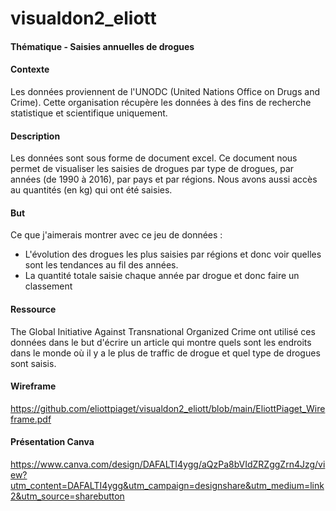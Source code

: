 # visualdon2_eliott
#### Thématique - Saisies annuelles de drogues
#### Contexte
Les données proviennent de l'UNODC (United Nations Office on Drugs and Crime). Cette organisation récupère les données à des fins de recherche statistique et scientifique uniquement.
#### Description
Les données sont sous forme de document excel. Ce document nous permet de visualiser les saisies de drogues par type de drogues, par années (de 1990 à 2016), par pays et par régions. Nous avons aussi accès au quantités (en kg) qui ont été saisies.
#### But
Ce que j'aimerais montrer avec ce jeu de données : 
- L'évolution des drogues les plus saisies par régions et donc voir quelles sont les tendances au fil des années.
- La quantité totale saisie chaque année par drogue et donc faire un classement
#### Ressource
The Global Initiative Against Transnational Organized Crime ont utilisé ces données dans le but d'écrire un article qui montre quels sont les endroits dans le monde où il y a le plus de traffic de drogue et quel type de drogues sont saisis. 

#### Wireframe
https://github.com/eliottpiaget/visualdon2_eliott/blob/main/EliottPiaget_Wireframe.pdf

#### Présentation Canva
https://www.canva.com/design/DAFALTI4ygg/aQzPa8bVIdZRZggZrn4Jzg/view?utm_content=DAFALTI4ygg&utm_campaign=designshare&utm_medium=link2&utm_source=sharebutton
